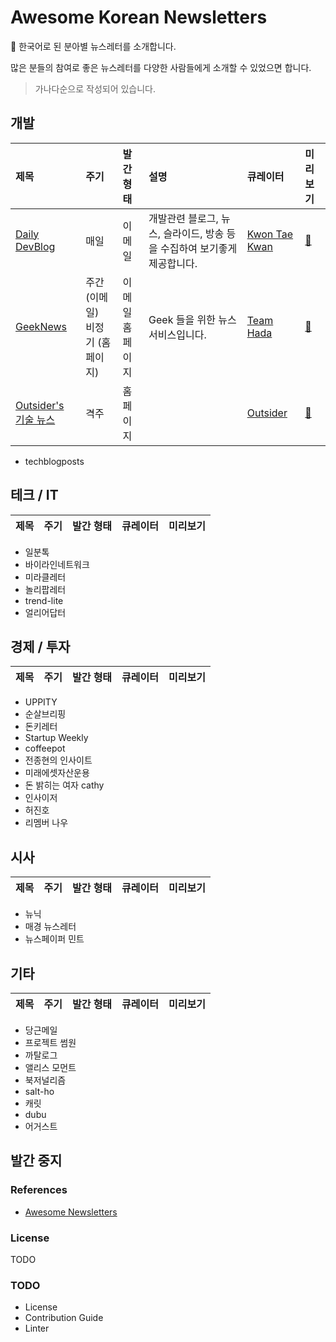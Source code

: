 # Awesome Korean Newsletters

📰 한국어로 된 분아별 뉴스레터를 소개합니다. 

많은 분들의 참여로 좋은 뉴스레터를 다양한 사람들에게 소개할 수 있었으면 합니다.

> 가나다순으로 작성되어 있습니다.

## 개발

제목 | 주기 | 발간 형태 | 설명 | 큐레이터 | 미리보기 
:--------|:--------|:--------|:--------|:--------|:--------|
[Daily DevBlog](1) | 매일 | 이메일 | 개발관련 블로그, 뉴스, 슬라이드, 방송 등을 수집하여 보기좋게 제공합니다. | [Kwon Tae Kwan](https://taetaetae.github.io/) | [🔗](http://daily-devblog.com/archive) |
[GeekNews](https://news.hada.io/) | 주간 (이메일) <br/> 비정기 (홈페이지) | 이메일 <br/> 홈페이지 | Geek 들을 위한 뉴스 서비스입니다. | [Team Hada](https://hada.io/team) | [🔗](https://news.hada.io/) |
[Outsider's 기술 뉴스](https://blog.outsider.ne.kr/category/Newsletter) | 격주 | 홈페이지 | | [Outsider](https://twitter.com/outsideris) | [🔗](https://blog.outsider.ne.kr/1536?category=38)

[1]: http://daily-devblog.com/

- techblogposts


## 테크 / IT

제목 | 주기 | 발간 형태 | 큐레이터 | 미리보기 
:--------|:--------|:--------|:--------|:--------|
- 일분톡
- 바이라인네트워크
- 미라클레터
- 놀리팝레터
- trend-lite
- 얼리어답터


## 경제 / 투자

제목 | 주기 | 발간 형태 | 큐레이터 | 미리보기 
:--------|:--------|:--------|:--------|:--------|

- UPPITY
- 순살브리핑
- 돈키레터
- Startup Weekly
- coffeepot 
- 전종현의 인사이트
- 미래에셋자산운용
- 돈 밝히는 여자 cathy
- 인사이저
- 허진호
- 리멤버 나우


## 시사

제목 | 주기 | 발간 형태 | 큐레이터 | 미리보기 
:--------|:--------|:--------|:--------|:--------|

- 뉴닉
- 매경 뉴스레터
- 뉴스페이퍼 민트

## 기타

제목 | 주기 | 발간 형태 | 큐레이터 | 미리보기 
:--------|:--------|:--------|:--------|:--------|

- 당근메일
- 프로젝트 썸원
- 까탈로그
- 앨리스 모먼트
- 북저널리즘
- salt-ho
- 캐릿
- dubu
- 어거스트

## 발간 중지

### References

- [Awesome Newsletters](https://github.com/zudochkin/awesome-newsletters)

### License

TODO

### TODO

- License
- Contribution Guide
- Linter